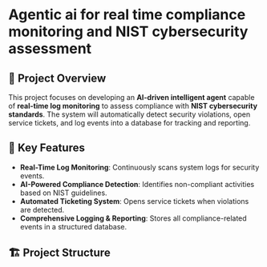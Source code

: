# Agentic ai for real time compliance monitoring and NIST cybersecurity assessment 

## 📌 Project Overview  
This project focuses on developing an **AI-driven intelligent agent** capable of **real-time log monitoring** to assess compliance with **NIST cybersecurity standards**. The system will automatically detect security violations, open service tickets, and log events into a database for tracking and reporting.  

## 🚀 Key Features  
- **Real-Time Log Monitoring**: Continuously scans system logs for security events.  
- **AI-Powered Compliance Detection**: Identifies non-compliant activities based on NIST guidelines.  
- **Automated Ticketing System**: Opens service tickets when violations are detected.  
- **Comprehensive Logging & Reporting**: Stores all compliance-related events in a structured database.  

## 🏗️ Project Structure  
